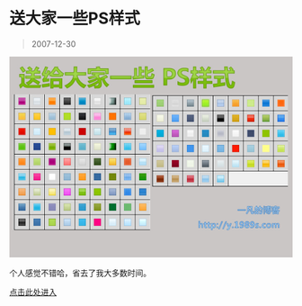 # 送大家一些PS样式 

> 2007-12-30

<div class="pcs-article-content_ptkaiapt4bxy_baiduscarticle" id="detailArticleContent_ptkaiapt4bxy_baiduscarticle">
 <p>
  <img class="blogimg" small="0" src="images/5ab96a2e425a16de3edf231c5966e782.jpg"/>
 </p>
 <p>
  个人感觉不错哈，省去了我大多数时间。
 </p>
 <p>
  <a href="http://www.zcool.com.cn/png/design/20070627/png_062GB62007.html" target="_blank">
   点击此处进入
  </a>
 </p>
</div>


